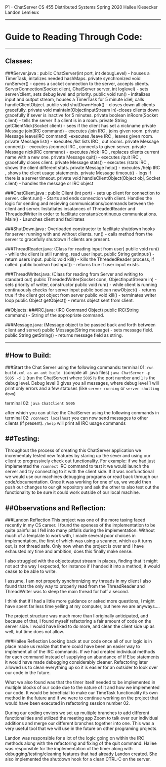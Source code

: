 P1 - ChatServer
CS 455 Distributed Systems
Spring 2020
Hailee Kiesecker
Landon Lemieux

-----------------
# Guide to Reading Through Code:
------------------------------------------
## Classes:

  ###Server.java :
    public ChatServer(int port, int debugLevel) - houses a TimerTask, initalizes needed hashMaps.
    private synchronized void runServer() - opens a socket connection to the server, accepts clients.
    ServerConnection(Socket client, ChatServer server, int loglevel) - sets server/client, sets debug level and priority.
    public void run() - intitalizes input and output stream, houses a TimerTask for 5 minute idiel, calls handleClientObject.
    public void shutDownHook() - closes down all clients gracefully.
    private void maintain(ObjectInputStream in)-closes clients down gracefully if sever is inactive for 5 minutes.
    private boolean inRoom(Socket client) - tells the server if a client is in a room.
    private String getClientNick(Socket client) - sees if the client has set a nickname
    private Message join(IRC command) - executes /join IRC , joins given room.
    private Message leave(IRC command) -executes /leave IRC , leaves given room.
    private Message list() - executes /list lists IRC , out rooms.
    private Message connect() - executes /connect IRC , connects to given server.
    private Message nick(IRC command) - executes /nick IRC , replaces clients current name with a new one.
    private Message quit() - executes /quit IRC , gracefully closes client.
    private Message stats() - executes /stats IRC , shows the client different stats.
    private Message help() - executes /help IRC , shows the client usage statements. 
    private Message timeout() - logs if there is a server timeout.
    private void handleClientObject(Object obj, Socket client) - handles the message or IRC object

  ###ChatClient.java :
    public Client (int port) - sets up client for connection to server.
    client.run() - Starts and ends connection with client.
      Handles the logic for sending and recieving communications/commands between the client and server.
      Instatiates insatances of ThreadedReader and ThreadedWriter in order to facilitate constant/continuous communications.
    Main() - Launches client and facilitates 
        
   ###ShutDown.java : 
     Overloaded constructor to facilitate shutdown hooks for server running with and without clients.
     run() - calls method from the server to gracefully shutdown if clients are present. 
     
  ###ThreadReader.java: (Class for reading input from user)
     public void run() - while the client is still running, read user input.
     public String getInput() - return users input.
     public void kill() - kills the ThreadedReader process, if called.
     public boolean hasInput() - returns true if user input exists.
     
  ###ThreadWriter.java: (Class for reading from Server and writing to standard out)
     public ThreadedWriter(Socket conn, ObjectInputStream in) - sets priority of writer, constructor
     public void run() - while client is running continuously checks for server input
     public boolean newObject() - returns true if the client got object from server
     public void kill() - terminates writer loop
     public Object getObject() - returns object sent from client.

##Objects:
  ###IRC.java: (IRC Command Object)
    public IRC(String command) - String of the appropriate command.

  ###Message.java: (Message object to be passed back and forth between client and server)
    public Message(String message) - sets message field.
    public String getString() - returns message field as string.

------------------------------------------
#How to Build:
------------------------------------------
###Start the Chat Server using the following commands:
terminal 01:
```run build.xml as an ant build ``` (compile all .java files)
```java ChatServer -p 5005 -d 1``` (run the ChatServer) where ```5005``` is the port number and ```1``` is the debug level. Debug level 0 gives you all messages, where 
   debug level 1 will print only errors and a few statuses (like ```server running``` or ```server shutting down```)

terminal 02:
```java ChatClient 5005```

after which you can utilize the ChatServer using the 
following commands in terminal 02:
```/connect localhost``` you can now send messages to other clients  (if present).
```/help``` will print all IRC usage commands




##Testing:
------------------------------------------
Throughout the process of creating this ChatServer application
we incrementaly tested new features by staring up the sever
and using our client to progressively check out functionality. 
For example: if we had just implemented the  ```/connect``` IRC command to test it we would launch the server and try connecting to it with the client side. If it was nonfunctional we would use our machines debugging programs or read back through 
our code/documentation. Once it was working for one of us, we would then
push our changes to our git repository and ask the other to also
test out the functionality to be sure it could work outside of our local machine.


##Observations and Reflection:
------------------------------------------
###Landon Reflection
This project was one of the more taxing faced recently in my CS career. 
I found the openess of the implementation to be quite painful as I fell into
many pitfalls during the implementation.
Without much of a template to work with, I made several poor choices in implementation, the first of which was using a scanner, which as it turns out, is not 
thread safe. Only now when the project is over and I have exhausted my time and 
ambition, does this finally make sense.

I also struggled with the objectoutput stream in places, finding that it might 
not act the way I expected, for instance if I handed it into a method, it would
cease to be able to write.

I assume, I am not properly synchronizing my threads in my client I also found that
the only way to properly read from the ThreadReader and ThreadWriter was to
sleep the main thread for half a second. 

I think that if I had a little more guidance or asked more questions, I might have 
spent far less time yelling at my computer, but here we are anyways....

The project structure was much more than I originally anticipated, and because of
that, I found myself refactoring a fair amount of code on the server side. I would
have liked to do more, and clean the client side up as well, but time does not allow.

###Hailee Reflection
Looking back at our code once all of our logic is in place made
us realize that there could have been an easier way to implement all 
of the IRC commands. If we had created individual methods for each 
command instead of supplying an abundance of If Else statements it 
would have made debugging considerably cleaner. Refactoring later
allowed us to clean everything up so it is easier for an outsider
to look over our code in the future.

What we also found was that the timer itself needed to be implemented
in multiple blocks of our code due to the nature of it and how we 
implemented our code. It would be beneficial to make our TimeTask 
functionality its own method in the future and if we were to continue
working on the project that would have been executed in refactoring 
session number 02.

During our coding enviers we set up multiple branches to add different
functionalities and utilized the meeting app Zoom to talk over our individual 
additions and merge our different branches together into one. This was 
a very useful tool that we will use in the future on other programing 
projects.

Landon was responsible for a lot of the logic going on within the IRC methods
along with the refactoring and fixing of the quit command. Hailee was responsible
for the implementation of the timer along with debugging/testing/cleaning
features that had already Landon created. She also implemented the shutdown hook
for a clean CTRL-C on the server.
